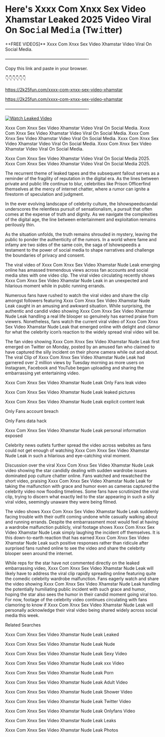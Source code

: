 # Here's Xxxx Com Xnxx Sex Video Xhamstar Leaked 2025 Video Viral On Soc𝚒al Med𝚒a (Tw𝚒tter)

++FREE VIDEOS]** Xxxx Com Xnxx Sex Video Xhamstar Video Viral On Social Media.

———————————————————-

Copy this link and paste in your browser.

👇👇👇👇👇👇

https://2k25fun.com/xxxx-com-xnxx-sex-video-xhamstar

https://2k25fun.com/xxxx-com-xnxx-sex-video-xhamstar

———————————————————-

[![Watch Leaked Video](https://miro.medium.com/v2/resize:fit:828/format:webp/1*cilzJN44JGOrTw9NJCrNHA.gif "Watch Leaked Video")](https://2k25fun.com/xxxx-com-xnxx-sex-video-xhamstar)

Xxxx Com Xnxx Sex Video Xhamstar Video Viral On Social Media. Xxxx Com Xnxx Sex Video Xhamstar Video Viral On Social Media. Xxxx Com Xnxx Sex Video Xhamstar Video Viral On Social Media. Xxxx Com Xnxx Sex Video Xhamstar Video Viral On Social Media. Xxxx Com Xnxx Sex Video Xhamstar Video Viral On Social Media.

Xxxx Com Xnxx Sex Video Xhamstar Video Viral On Social Media 2025. Xxxx Com Xnxx Sex Video Xhamstar Video Viral On Social Media 2025.

The recurrent theme of leaked tapes and the subsequent fallout serves as a reminder of the fragility of reputation in the digital era. As the lines between private and public life continue to blur, celebrities like Prison Officerfind themselves at the mercy of internet chatter, where a rumor can ignite a firestorm of speculation and judgment.

In the ever evolving landscape of celebrity culture, the Ishowspeedscandal underscores the relentless pursuit of sensationalism, a pursuit that often comes at the expense of truth and dignity. As we navigate the complexities of the digital age, the line between entertainment and exploitation remains perilously thin.

As the situation unfolds, the truth remains shrouded in mystery, leaving the public to ponder the authenticity of the rumors. In a world where fame and infamy are two sides of the same coin, the saga of Ishowspeedis a testament to the power of social media to shape narratives and challenge the boundaries of privacy and consent.

The viral video of Xxxx Com Xnxx Sex Video Xhamstar Nude Leak emerging online has amassed tremendous views across fan accounts and social media sites with one video clip. The viral video circulating recently shows Xxxx Com Xnxx Sex Video Xhamstar Nude Leak in an unexpected and hilarious moment while in public running errands.

Numerous fans have rushed to watch the viral video and share the clip amongst followers featuring Xxxx Com Xnxx Sex Video Xhamstar Nude Leak caught in an amusing and awkward situation. While surprising, the authentic and candid video showing Xxxx Com Xnxx Sex Video Xhamstar Nude Leak handling a real life blooper so genuinely has earned praise from viewers. Nonetheless, fans watch the current viral video of Xxxx Com Xnxx Sex Video Xhamstar Nude Leak that emerged online with delight and clamor for what the celebrity icon’s reaction to the widely spread viral video will be.

The fan video showing Xxxx Com Xnxx Sex Video Xhamstar Nude Leak first emerged on Twitter on Monday, posted by an amused fan who claimed to have captured the silly incident on their phone camera while out and about. The viral Clip of Xxxx Com Xnxx Sex Video Xhamstar Nude Leak had garnered over 2 million views by Tuesday morning as more users on Instagram, Facebook and YouTube began uploading and sharing the embarrassing yet entertaining video.

Xxxx Com Xnxx Sex Video Xhamstar Nude Leak Only Fans leak video

Xxxx Com Xnxx Sex Video Xhamstar Nude Leak leaked pictures

Xxxx Com Xnxx Sex Video Xhamstar Nude Leak explicit content leak

Only Fans account breach

Only Fans data hack

Xxxx Com Xnxx Sex Video Xhamstar Nude Leak personal information exposed

Celebrity news outlets further spread the video across websites as fans could not get enough of watching Xxxx Com Xnxx Sex Video Xhamstar Nude Leak in such a hilarious and eye-catching viral moment.

Discussion over the viral Xxxx Com Xnxx Sex Video Xhamstar Nude Leak video showing the star candidly dealing with sudden wardrobe issues dominated pop culture chatter online. Fans watched and rewatched the short video, praising Xxxx Com Xnxx Sex Video Xhamstar Nude Leak for taking the malfunction with grace and humor even as cameras captured the celebrity video now flooding timelines. Some fans have scrutinized the viral clip, trying to discern what exactly led to the star appearing in such a silly viral video, seemingly unaware they were being filmed.

The video shows Xxxx Com Xnxx Sex Video Xhamstar Nude Leak suddenly facing trouble with their outfit coming undone while casually walking about and running errands. Despite the embarrassment most would feel at having a wardrobe malfunction publicly, viral footage shows Xxxx Com Xnxx Sex Video Xhamstar Nude Leak simply laughing the incident off themselves. It is this down-to-earth reaction that has earned Xxxx Com Xnxx Sex Video Xhamstar Nude Leak such positive responses rather than ridicule after surprised fans rushed online to see the video and share the celebrity blooper seen around the internet.

While reps for the star have not commented directly on the leaked embarrassing video, Xxxx Com Xnxx Sex Video Xhamstar Nude Leak will likely have to address the viral clip rapidly spreading online featuring quite the comedic celebrity wardrobe malfunction. Fans eagerly watch and share the video showing Xxxx Com Xnxx Sex Video Xhamstar Nude Leak handling the potentially humiliating public incident with such grace and humor, hoping the star also sees the humor in their candid moment going viral too. For now, footage of the celebrity video continues circulating with fans clamoring to know if Xxxx Com Xnxx Sex Video Xhamstar Nude Leak will personally acknowledge their viral video being shared widely across social media this week.

Related Searches

Xxxx Com Xnxx Sex Video Xhamstar Nude Leak Leaked

Xxxx Com Xnxx Sex Video Xhamstar Nude Leak Nude

Xxxx Com Xnxx Sex Video Xhamstar Nude Leak Sexy Video

Xxxx Com Xnxx Sex Video Xhamstar Nude Leak xxx Video

Xxxx Com Xnxx Sex Video Xhamstar Nude Leak Porn

Xxxx Com Xnxx Sex Video Xhamstar Nude Leak Adult Video

Xxxx Com Xnxx Sex Video Xhamstar Nude Leak Shower Video

Xxxx Com Xnxx Sex Video Xhamstar Nude Leak Twitter Video

Xxxx Com Xnxx Sex Video Xhamstar Nude Leak Onlyfans Video

Xxxx Com Xnxx Sex Video Xhamstar Nude Leak Leaks

Xxxx Com Xnxx Sex Video Xhamstar Nude Leak Photos